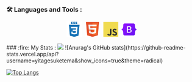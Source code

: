 
### :hammer_and_wrench: Languages and Tools :
</div>

<div align="center">

  <img src="https://github.com/devicons/devicon/blob/master/icons/css3/css3-plain-wordmark.svg"  title="CSS3" alt="CSS" width="40" height="40"/>&nbsp;
  <img src="https://github.com/devicons/devicon/blob/master/icons/html5/html5-original.svg" title="HTML5" alt="HTML" width="40" height="40"/>&nbsp;
  <img src="https://github.com/devicons/devicon/blob/master/icons/javascript/javascript-original.svg" title="JavaScript" alt="JavaScript" width="40" height="40"/>&nbsp;
  <img src="https://github.com/devicons/devicon/blob/master/icons/bootstrap/bootstrap-original.svg" title="Bootstrap" alt="Bootstrap" width="40" height="40"/>&nbsp;
</div>
 ### :fire: My Stats :
<img  src="https://github-readme-streak-stats.herokuapp.com/?user=yitagesuketema"/>
![Anurag's GitHub stats](https://github-readme-stats.vercel.app/api?username=yitagesuketema&show_icons=true&theme=radical)

[![Top Langs](https://github-readme-stats.vercel.app/api/top-langs/?username=yitagesuketema&layout=compact&theme=vision-friendly-dark)](https://github.com/anuraghazra/github-readme-stats)
